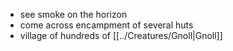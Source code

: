 - see smoke on the horizon
- come across encampment of several huts
- village of hundreds of [[../Creatures/Gnoll|Gnoll]]
